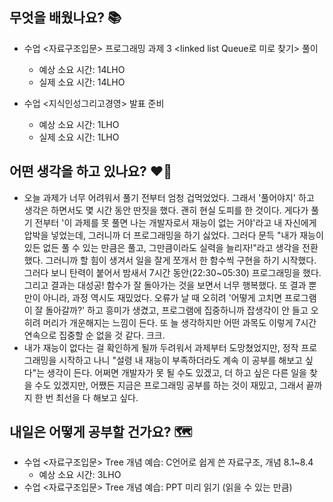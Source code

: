 ## 무엇을 배웠나요? 📚
- 수업 <자료구조입문> 프로그래밍 과제 3 <linked list Queue로 미로 찾기> 풀이
    - 예상 소요 시간: 14LHO
    - 실제 소요 시간: 14LHO

- 수업 <지식인성그리고경영> 발표 준비
    - 예상 소요 시간: 1LHO
    - 실제 소요 시간: 1LHO

## 어떤 생각을 하고 있나요? ❤️‍🔥
- 오늘 과제가 너무 어려워서 풀기 전부터 엄청 겁먹었었다. 그래서 '풀어야지' 하고 생각은 하면서도 몇 시간 동안 딴짓을 했다. 괜히 현실 도피를 한 것이다. 게다가 풀기 전부터 '이 과제를 못 풀면 나는 개발자로서 재능이 없는 거야'라고 내 자신에게 압박을 넣었는데, 그러니까 더 프로그래밍을 하기 싫었다. 그러다 문득 "내가 재능이 있든 없든 풀 수 있는 만큼은 풀고, 그만큼이라도 실력을 늘리자!"라고 생각을 전환했다. 그러니까 할 힘이 생겨서 일을 잘게 쪼개서 한 함수씩 구현을 하기 시작했다. 그러다 보니 탄력이 붙어서 밤새서 7시간 동안(22:30~05:30) 프로그래밍을 했다. 그리고 결과는 대성공! 함수가 잘 돌아가는 것을 보면서 너무 행복했다. 또 결과 뿐만이 아니라, 과정 역시도 재밌었다. 오류가 날 때 오히려 '어떻게 고치면 프로그램이 잘 돌아갈까?' 하고 흥미가 생겼고, 프로그램에 집중하니까 잡생각이 안 들고 오히려 머리가 개운해지는 느낌이 든다. 또 늘 생각하지만 어떤 과목도 이렇게 7시간 연속으로 집중할 순 없을 것 같다. 크크.
- 내가 재능이 없다는 걸 확인하게 될까 두려워서 과제부터 도망쳤었지만, 정작 프로그래밍을 시작하고 나니 "설령 내 재능이 부족하더라도 계속 이 공부를 해보고 싶다"는 생각이 든다. 어쩌면 개발자가 못 될 수도 있겠고, 더 하고 싶은 다른 일을 찾을 수도 있겠지만, 어쨌든 지금은 프로그래밍 공부를 하는 것이 재밌고, 그래서 끝까지 한 번 최선을 다 해보고 싶다.

## 내일은 어떻게 공부할 건가요? 🗺
- 수업 <자료구조입문> Tree 개념 예습: C언어로 쉽게 쓴 자료구조, 개념 8.1~8.4
    - 예상 소요 시간: 3LHO
- 수업 <자료구조입문> Tree 개념 예습: PPT 미리 읽기 (읽을 수 있는 만큼)